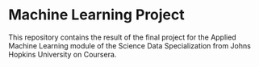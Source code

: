 # Machine Learning Project

This repository contains the result of the final project for the Applied Machine Learning module of the Science Data Specialization from Johns Hopkins University on Coursera. 


